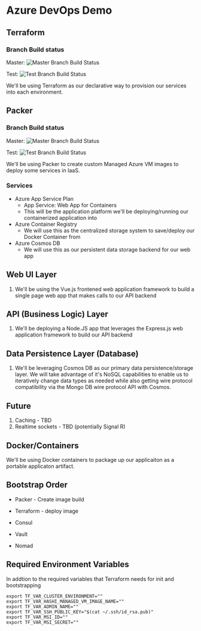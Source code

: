 # Azure DevOps Demo

## Terraform
### Branch Build status
Master: ![Master Branch Build Status](https://dev.azure.com/osscanada/azure_devops_demo/_apis/build/status/TF%20Test%20Environment%20Build?branchName=master)

Test: ![Test Branch Build Status](https://dev.azure.com/osscanada/azure_devops_demo/_apis/build/status/TF%20Test%20Environment%20Build?branchName=test)

We'll be using Terraform as our declarative way to provision our services into each environment.

## Packer

### Branch Build status
Master: ![Master Branch Build Status](https://dev.azure.com/osscanada/azure_devops_demo/_apis/build/status/Packer%20Test%20Build%20Pipeline?branchName=master)

Test: ![Test Branch Build Status](https://dev.azure.com/osscanada/azure_devops_demo/_apis/build/status/Packer%20Test%20Build%20Pipeline?branchName=test)

We'll be using Packer to create custom Managed Azure VM images to deploy some services in IaaS.

### Services
- Azure App Service Plan
    - App Service: Web App for Containers
    - This will be the application platform we'll be deploying/running our containerized application into
- Azure Container Registry
    - We will use this as the centralized storage system to save/deploy our Docker Container from
- Azure Cosmos DB
    - We will use this as our persistent data storage backend for our web app

## Web UI Layer
1. We'll be using the Vue.js frontened web application framework to build a single page web app that makes calls to our API backend

## API (Business Logic) Layer

1. We'll be deploying a Node.JS app that leverages the Express.js web application framework to build our API backend

## Data Persistence Layer (Database)

1. We'll be leveraging Cosmos DB as our primary data persistence/storage layer.  We will take advantage of it's NoSQL capabilities to enable us to iteratively change data types as needed while also getting wire protocol compatibility via the Mongo DB wire protocol API with Cosmos.


## Future
1. Caching - TBD
1. Realtime sockets - TBD (potentially Signal R)

## Docker/Containers

We'll be using Docker containers to package up our applicaiton as a portable applicaton artifact.

## Bootstrap Order
- Packer - Create image build
- Terraform - deploy image

- Consul
- Vault
- Nomad


## Required Environment Variables

In addtion to the required variables that Terraform needs for init and bootstrapping

```:bash
export TF_VAR_CLUSTER_ENVIRONMENT=""
export TF_VAR_HASHI_MANAGED_VM_IMAGE_NAME=""
export TF_VAR_ADMIN_NAME=""
export TF_VAR_SSH_PUBLIC_KEY="$(cat ~/.ssh/id_rsa.pub)"
export TF_VAR_MSI_ID=""
export TF_VAR_MSI_SECRET=""
```